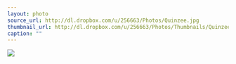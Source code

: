 ```yaml
---
layout: photo
source_url: http://dl.dropbox.com/u/256663/Photos/Quinzee.jpg
thumbnail_url: http://dl.dropbox.com/u/256663/Photos/Thumbnails/Quinzee.jpg
caption: ""
---
```

![](http://dl.dropbox.com/u/256663/Photos/Quinzee.jpg)